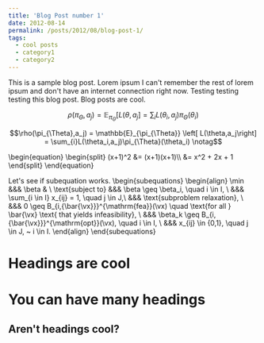 ```yaml
---
title: 'Blog Post number 1'
date: 2012-08-14
permalink: /posts/2012/08/blog-post-1/
tags:
  - cool posts
  - category1
  - category2
---
```


This is a sample blog post. Lorem ipsum I can't remember the rest of lorem ipsum and don't have an internet connection right now. Testing testing testing this blog post. Blog posts are cool.

$$\rho(\pi_{\Theta},a_j) = \mathbb{E}_{\pi_{\Theta}} \left[ L(\theta,a_j\right] = \sum_{i}L(\theta_i,a_j)\pi_{\Theta}(\theta_i)$$

$$\rho(\pi_{\Theta},a_j) = \mathbb{E}_{\pi_{\Theta}} \left[ L(\theta,a_j\right] = \sum_{i}L(\theta_i,a_j)\pi_{\Theta}(\theta_i) \notag$$


<p>
\begin{equation}
\begin{split}
   (x+1)^2 &= (x+1)(x+1)\\
           &= x^2 + 2x + 1
\end{split}
\end{equation}
</p>


Let's see if subequation works.
\begin{subequations}
\begin{align}
\min
&&& \beta & \\
\text{subject to}
&&& \beta \geq \beta_i, \quad i \in I, \\
&&& \sum_{i \in I} x_{ij} = 1, \quad j \in J,\\
&&& \text{subproblem relaxation}, \\
&&& 0 \geq B_{i,{\bar{\vx}}}^{\mathrm{fea}}(\vx) \quad \text{for all } \bar{\vx} \text{ that yields infeasibility}, \\
&&& \beta_k \geq B_{i,{\bar{\vx}}}^{\mathrm{opt}}(\vx), \quad i \in I, \\
&&& x_{ij} \in \{0,1\}, \quad j \in J, ~ i \in I.
\end{align}
\end{subequations}

Headings are cool
======

You can have many headings
======

Aren't headings cool?
------
